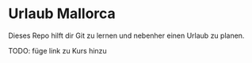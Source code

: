 # Urlaub Mallorca

Dieses Repo hilft dir Git zu lernen und nebenher einen Urlaub zu planen.

TODO: füge link zu Kurs hinzu